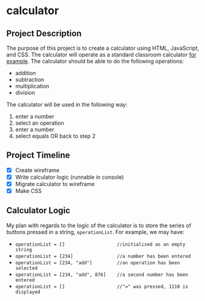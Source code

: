 # calculator

## Project Description

The purpose of this project is to create a calculator using HTML, JavaScript, and CSS. The calculator will operate as a standard classroom calculator [for example](https://mrbuddh4.github.io/calculator/). The calculator should be able to do the following operations:

- addition
- subtraction
- multiplication
- division

The calculator will be used in the following way:

1. enter a number
2. select an operation
3. enter a number
4. select equals OR back to step 2

## Project Timeline

- [x] Create wireframe
- [x] Write calculator logic (runnable in console)
- [x] Migrate calculator to wireframe
- [x] Make CSS

## Calculator Logic

My plan with regards to the logic of the calculator is to store the series of buttons pressed in a string, `operationList`. For example, we may have:

- `operationList = []                   //initialised as an empty string`
- `operationList = [234]                //a number has been entered`
- `operationList = [234, "add"]         //an operation has been selected`
- `operationList = [234, "add", 876]    //a second number has been entered`
- `operationList = []                   //"=" was pressed, 1110 is displayed`